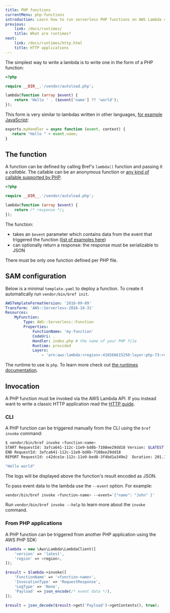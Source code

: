 ```yaml
---
title: PHP functions
currentMenu: php-functions
introduction: Learn how to run serverless PHP functions on AWS Lambda using Bref.
previous:
    link: /docs/runtimes/
    title: What are runtimes?
next:
    link: /docs/runtimes/http.html
    title: HTTP applications
---
```


The simplest way to write a lambda is to write one in the form of a PHP function:

```php
<?php

require __DIR__.'/vendor/autoload.php';

lambda(function (array $event) {
    return 'Hello ' . ($event['name'] ?? 'world');
});
```

This form is very similar to lambdas written in other languages, [for example JavaScript](https://docs.aws.amazon.com/lambda/latest/dg/nodejs-prog-model-handler.html):

```javascript
exports.myHandler = async function (event, context) {
   return "Hello " + event.name;
}
```

## The function

A function can be defined by calling Bref's `lambda()` function and passing it a *callable*. The callable can be an anonymous function or [any kind of callable supported by PHP](http://php.net/manual/en/language.types.callable.php).

```php
<?php

require __DIR__.'/vendor/autoload.php';

lambda(function (array $event) {
    return /* response */;
});
```

The function:

- takes an `$event` parameter which contains data from the event that triggered the function ([list of examples here](https://docs.aws.amazon.com/lambda/latest/dg/eventsources.html))
- can optionally return a response: the response must be serializable to JSON

There must be only one function defined per PHP file.

## SAM configuration

Below is a minimal `template.yaml` to deploy a function. To create it automatically run `vendor/bin/bref init`.

```yaml
AWSTemplateFormatVersion: '2010-09-09'
Transform: 'AWS::Serverless-2016-10-31'
Resources:
    MyFunction:
        Type: AWS::Serverless::Function
        Properties:
            FunctionName: 'my-function'
            CodeUri: .
            Handler: index.php # the name of your PHP file
            Runtime: provided
            Layers:
                - 'arn:aws:lambda:<region>:416566615250:layer:php-73:<version>'
```

The runtime to use is `php`. To learn more check out [the runtimes documentation](/docs/runtimes/README.md).

## Invocation

A PHP function must be invoked via the AWS Lambda API. If you instead want to write a classic HTTP application read the [HTTP guide](http.md).

### CLI

A PHP function can be triggered manually from the CLI using the `bref invoke` command:

```bash
$ vendor/bin/bref invoke <function-name>
START RequestId: 3afca641-112c-11e9-bd8b-7108ee29dd18 Version: $LATEST
END RequestId: 3afca641-112c-11e9-bd8b-7108ee29dd18
REPORT RequestId: c42dce1e-112c-11e9-bed8-3f4bd1a349e2	Duration: 201.14 ms	Billed Duration: 300 ms 	Memory Size: 128 MB	Max Memory Used: 39 MB

"Hello world"
```

The logs will be displayed above the function's result encoded as JSON.

To pass event data to the lambda use the `--event` option. For example:

```bash
vendor/bin/bref invoke <function-name> --event='{"name": "John" }'
```

Run `vendor/bin/bref invoke --help` to learn more about the `invoke` command.

### From PHP applications

A PHP function can be triggered from another PHP application using the AWS PHP SDK:

```php
$lambda = new \Aws\Lambda\LambdaClient([
    'version' => 'latest',
    'region' => <region>,
]);

$result = $lambda->invoke([
    'FunctionName' => '<function-name>',
    'InvocationType' => 'RequestResponse',
    'LogType' => 'None',
    'Payload' => json_encode(/* event data */),
]);

$result = json_decode($result->get('Payload')->getContents(), true);
```
